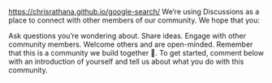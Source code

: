 https://chrisrathana.github.io/google-search/
We’re using Discussions as a place to connect with other members of our community. We hope that you:

Ask questions you’re wondering about.
Share ideas.
Engage with other community members.
Welcome others and are open-minded. Remember that this is a community we
build together 💪.
To get started, comment below with an introduction of yourself and tell us about what you do with this community.
